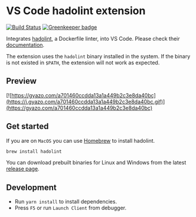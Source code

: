 # VS Code hadolint extension

[![Build Status](https://travis-ci.com/ExiaSR/vscode-hadolint.svg?branch=master)](https://travis-ci.com/ExiaSR/vscode-hadolint)
[![Greenkeeper badge](https://badges.greenkeeper.io/ExiaSR/vscode-hadolint.svg)](https://greenkeeper.io/)

Integrates [hadolint](https://github.com/hadolint/hadolint), a Dockerfile linter, into VS Code. Please check their [documentation](https://github.com/hadolint/hadolint).

The extension uses the `hadolint` binary installed in the system. If the binary is not existed in `$PATH`, the extension will not work as expected.

## Preview

[![https://gyazo.com/a701460ccdda13a1a449b2c3e8da40bc](https://i.gyazo.com/a701460ccdda13a1a449b2c3e8da40bc.gif)](https://gyazo.com/a701460ccdda13a1a449b2c3e8da40bc)

## Get started

If you are on `MacOS` you can use [Homebrew](https://brew.sh) to install hadolint.

```bash
brew install hadolint
```

You can download prebuilt binaries for Linux and Windows from the latest [release page](https://github.com/hadolint/hadolint/releases/latest).


## Development
* Run `yarn install` to install dependencies.
* Press `F5` or run `Launch Client` from debugger.
